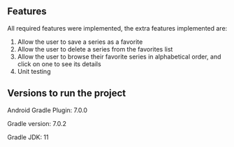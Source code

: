 ## Features

All required features were implemented, the extra features implemented are:

1. Allow the user to save a series as a favorite
2. Allow the user to delete a series from the favorites list
3. Allow the user to browse their favorite series in alphabetical order, and click on one to
see its details
4. Unit testing

## Versions to run the project

Android Gradle Plugin: 7.0.0

Gradle version: 7.0.2

Gradle JDK: 11
